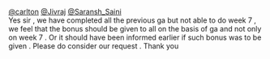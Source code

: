 [@carlton](/u/carlton) [@Jivraj](/u/jivraj) [@Saransh_Saini](/u/saransh_saini)  
Yes sir , we have completed all the previous ga but not able to do week 7 , we
feel that the bonus should be given to all on the basis of ga and not only on
week 7 . Or it should have been informed earlier if such bonus was to be given
. Please do consider our request . Thank you